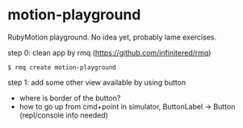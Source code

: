 motion-playground
===================

RubyMotion playground. No idea yet, probably lame exercises.

step 0: clean app by rmq (https://github.com/infinitered/rmq)

    $ rmq create motion-playground

step 1: add some other view available by using button
  - where is border of the button?
  - how to go up from cmd+point in simulator, ButtonLabel -> Button (repl/console info needed)



